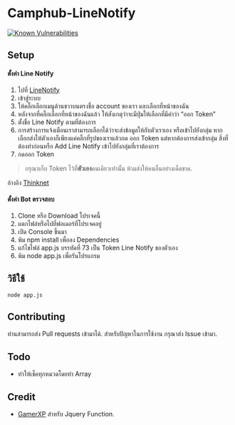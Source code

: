 # Camphub-LineNotify

[![Known Vulnerabilities](https://snyk.io/test/github/Holfz/CamphubNotify/badge.svg?style=flat-square?targetFile=package.json)](https://snyk.io/test/github/Holfz/CamphubNotify?targetFile=package.json) 

## Setup

#### ตั้งค่า Line Notify

1. ไปที่ [LineNotify](https://notify-bot.line.me/th/)
2. เข้าสู่ระบบ
3. ให้คลิ๊กเลือกเมนูด้านขวาบนตรงชื่อ account ของเรา และเลือกที่หน้าของฉัน
4. หลังจากที่คลิ๊กเลือกที่หน้าของฉันแล้ว ให้สังเกตุว่าจะมีปุ่มให้เลือกที่มีคำว่า “ออก Token”
5. ตั้งชื่อ Line Notify ตามที่ต้องการ
6.  การสร้างการแจ้งเตือนเราสามารถเลือกได้ว่าจะส่งข้อมูลให้กับตัวเราเอง หรือเข้าไปยังกลุ่ม หากเลือกส่งให้ตัวเองก็เพียงแค่คลิ๊กที่รูปของเราแล้วกด ออก Token แต่หากต้องการส่งเข้ากลุ่ม สิ่งที่ต้องทำก่อนหรือ Add Line Notify เข้าไปยังกลุ่มที่เราต้องการ
7.  กดออก Token
>กรุณาเก็บ Token ไว้ที่**ตัวเอง**คนเดียวเท่านั้น ห้ามส่งให้คนอื่นอย่างเด็ดขาด.

อ้างอิง [Thinknet](https://engineering.thinknet.co.th/%E0%B8%AA%E0%B8%A3%E0%B9%89%E0%B8%B2%E0%B8%87%E0%B8%81%E0%B8%B2%E0%B8%A3%E0%B9%81%E0%B8%88%E0%B9%89%E0%B8%87%E0%B9%80%E0%B8%95%E0%B8%B7%E0%B8%AD%E0%B8%99%E0%B8%94%E0%B9%89%E0%B8%A7%E0%B8%A2-line-notify-670f9b20ac27)

#### ตั้งค่า Bot ตรวจสอบ

1. Clone หรือ Download โปรเจคนี้
2. แตกไฟล์หรือไปที่ฟอเดอร์ที่โปรเจคอยู่
3. เปิด Console ขึ้นมา
4. พิม npm install เพื่อลง Dependencies
5. แก้ไขไฟล์ app.js บรรทัดที่ 73 เป็น Token Line Notify ของตัวเอง
6. พิม node app.js เพื่อรันโปรแกรม

## วิธีใช้
```
node app.js
```

## Contributing
ท่านสามารถส่ง Pull requests เข้ามาได้. สำหรับปัญหาในการใช้งาน กรุณาส่ง Issue เข้ามา.

## Todo

 - ทำให้เช็คทุกหมวดโดยทำ Array

## Credit

 - [GamerXP](http://www.gamerxp.in.th/) สำหรับ Jquery Function.

